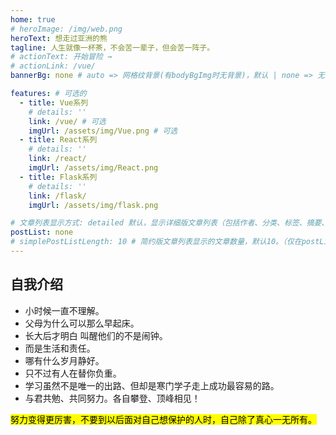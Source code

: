 ```yaml
---
home: true
# heroImage: /img/web.png
heroText: 想走过亚洲的熊
tagline: 人生就像一杯茶，不会苦一辈子，但会苦一阵子。
# actionText: 开始冒险 →
# actionLink: /vue/
bannerBg: none # auto => 网格纹背景(有bodyBgImg时无背景)，默认 | none => 无 | '大图地址' | background: 自定义背景样式       提示：如发现文本颜色不适应你的背景时可以到palette.styl修改$bannerTextColor变量

features: # 可选的
  - title: Vue系列
    # details: ''
    link: /vue/ # 可选
    imgUrl: /assets/img/Vue.png # 可选
  - title: React系列
    # details: ''
    link: /react/
    imgUrl: /assets/img/React.png
  - title: Flask系列
    # details: ''
    link: /flask/
    imgUrl: /assets/img/flask.png

# 文章列表显示方式: detailed 默认，显示详细版文章列表（包括作者、分类、标签、摘要、分页等）| simple => 显示简约版文章列表（仅标题和日期）| none 不显示文章列表
postList: none
# simplePostListLength: 10 # 简约版文章列表显示的文章数量，默认10。（仅在postList设置为simple时生效）
---
```


## 自我介绍

- 小时候一直不理解。
- 父母为什么可以那么早起床。
- 长大后才明白 叫醒他们的不是闹钟。
- 而是生活和责任。
- 哪有什么岁月静好。
- 只不过有人在替你负重。
- 学习虽然不是唯一的出路、但却是寒门学子走上成功最容易的路。
- 与君共勉、共同努力。各自攀登、顶峰相见！

<Artplayer :src="{url:'http://cdn.xxoutman.cn/comeon.mp4'}" />

<mark>努力变得更厉害，不要到以后面对自己想保护的人时，自己除了真心一无所有。</mark>
